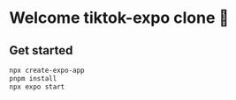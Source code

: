 # Welcome tiktok-expo clone 👋

## Get started

```bash
npx create-expo-app
pnpm install
npx expo start
```

